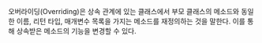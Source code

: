 오버라이딩(Overriding)은 상속 관계에 있는 클래스에서 부모 클래스의 메소드와 동일한 이름, 리턴 타입, 매개변수 목록을 가지는 메소드를 재정의하는 것을 말한다. 이를 통해 상속받은 메소드의 기능을 변경할 수 있다.

